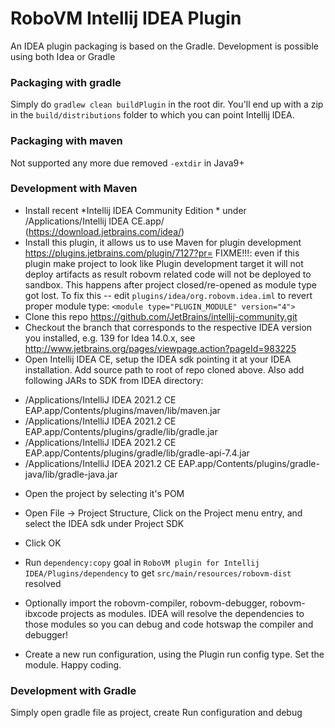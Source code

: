 RoboVM Intellij IDEA Plugin
===========================
An IDEA plugin packaging is based on the Gradle. Development is possible using both Idea or Gradle 

### Packaging with gradle 
Simply do `gradlew clean buildPlugin` in the root dir. You'll end up with a zip in the `build/distributions` folder to which you can point Intellij IDEA.

### Packaging with maven 
Not supported any more due removed `-extdir` in Java9+ 

### Development with Maven 
* Install recent *Intellij IDEA Community Edition * under /Applications/Intellij IDEA CE.app/ (https://download.jetbrains.com/idea/)
* Install this plugin, it allows us to use Maven for plugin development https://plugins.jetbrains.com/plugin/7127?pr=
  FIXME!!!: even if this plugin make project to look like Plugin development target it will not deploy artifacts as 
            result robovm related code will not be deployed to sandbox. This happens after project closed/re-opened 
            as module type got lost. To fix this -- edit `plugins/idea/org.robovm.idea.iml` to revert proper module type:
            `<module type="PLUGIN_MODULE" version="4">` 
* Clone this repo https://github.com/JetBrains/intellij-community.git
* Checkout the branch that corresponds to the respective IDEA version you installed, e.g. 139 for Idea 14.0.x, see http://www.jetbrains.org/pages/viewpage.action?pageId=983225
* Open Intellij IDEA CE, setup the IDEA sdk pointing it at your IDEA installation. Add source path to root of repo cloned above. Also add following JARs to SDK from IDEA directory:
 - /Applications/IntelliJ IDEA 2021.2 CE EAP.app/Contents/plugins/maven/lib/maven.jar
 - /Applications/IntelliJ IDEA 2021.2 CE EAP.app/Contents/plugins/gradle/lib/gradle.jar
 - /Applications/IntelliJ IDEA 2021.2 CE EAP.app/Contents/plugins/gradle/lib/gradle-api-7.4.jar
 - /Applications/IntelliJ IDEA 2021.2 CE EAP.app/Contents/plugins/gradle-java/lib/gradle-java.jar
* Open the project by selecting it's POM
* Open File -> Project Structure, Click on the Project menu entry, and select the IDEA sdk under Project SDK
* Click OK

* Run `dependency:copy` goal in `RoboVM plugin for Intellij IDEA/Plugins/dependency` to get `src/main/resources/robovm-dist` resolved
* Optionally import the robovm-compiler, robovm-debugger, robovm-ibxcode projects as modules. IDEA will resolve the dependencies to those modules so you can debug and code hotswap the compiler and debugger!
* Create a new run configuration, using the Plugin run config type. Set the module. Happy coding.

### Development with Gradle
Simply open gradle file as project, create Run configuration and debug  

